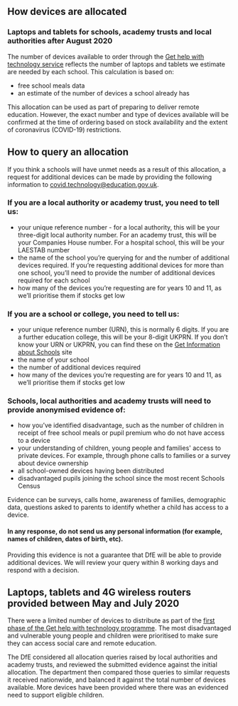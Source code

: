 ## How devices are allocated

### Laptops and tablets for schools, academy trusts and local authorities after August 2020

The number of devices available to order through the [Get help with technology service](https://get-help-with-tech.education.gov.uk/start) reflects the number of laptops and tablets we estimate are needed by each school. This calculation is based on:

* free school meals data
* an estimate of the number of devices a school already has

This allocation can be used as part of preparing to deliver remote education. However, the exact number and type of devices available will be confirmed at the time of ordering based on stock availability and the extent of coronavirus (COVID-19) restrictions.

## How to query an allocation

If you think a schools will have unmet needs as a result of this allocation, a request for additional devices can be made by providing the following information to [covid.technology@education.gov.uk](mailto:covid.technology@education.gov.uk).

### If you are a local authority or academy trust, you need to tell us:

* your unique reference number - for a local authority, this will be your three-digit local authority number. For an academy trust, this will be your Companies House number. For a hospital school, this will be your LAESTAB number
* the name of the school you’re querying for and the number of additional devices required. If you’re requesting additional devices for more than one school, you’ll need to provide the number of additional devices required for each school
* how many of the devices you’re requesting are for years 10 and 11, as we’ll prioritise them if stocks get low

### If you are a school or college, you need to tell us:

* your unique reference number (URN), this is normally 6 digits. If you are a further education college, this will be your 8-digit UKPRN. If you don’t know your URN or UKPRN, you can find these on the [Get Information about Schools](https://get-information-schools.service.gov.uk/) site 
* the name of your school 
* the number of additional devices required 
* how many of the devices you’re requesting are for years 10 and 11, as we’ll prioritise them if stocks get low

### Schools, local authorities and academy trusts will need to provide anonymised evidence of:

* how you’ve identified disadvantage, such as the number of children in receipt of free school meals or pupil premium who do not have access to a device
* your understanding of children, young people and families' access to private devices. For example, through phone calls to families or a survey about device ownership
* all school-owned devices having been distributed
* disadvantaged pupils joining the school since the most recent Schools Census

Evidence can be surveys, calls home, awareness of families, demographic data, questions asked to parents to identify whether a child has access to a device.

#### In any response, do not send us any personal information (for example, names of children, dates of birth, etc).

Providing this evidence is not a guarantee that DfE will be able to provide additional devices. We will review your query within 8 working days and respond with a decision. 

## Laptops, tablets and 4G wireless routers provided between May and July 2020

There were a limited number of devices to distribute as part of the [first phase of the Get help with technology programme](https://www.gov.uk/guidance/laptops-tablets-and-4g-wireless-routers-provided-during-coronavirus-covid-19). The most disadvantaged and vulnerable young people and children were prioritised to make sure they can access social care and remote education.

The DfE considered all allocation queries raised by local authorities and academy trusts, and reviewed the submitted evidence against the initial allocation. The department then compared those queries to similar requests it received nationwide, and balanced it against the total number of devices available. More devices have been provided where there was an evidenced need to support eligible children.

